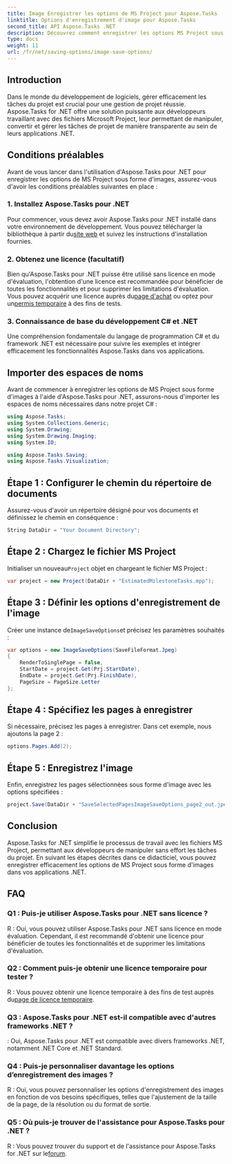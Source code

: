 ```yaml
---
title: Image Enregistrer les options de MS Project pour Aspose.Tasks
linktitle: Options d'enregistrement d'image pour Aspose.Tasks
second_title: API Aspose.Tasks .NET
description: Découvrez comment enregistrer les options MS Project sous forme d'images à l'aide d'Aspose.Tasks pour .NET. Suivez notre guide étape par étape pour une intégration transparente.
type: docs
weight: 11
url: /fr/net/saving-options/image-save-options/
---
```


## Introduction
Dans le monde du développement de logiciels, gérer efficacement les tâches du projet est crucial pour une gestion de projet réussie. Aspose.Tasks for .NET offre une solution puissante aux développeurs travaillant avec des fichiers Microsoft Project, leur permettant de manipuler, convertir et gérer les tâches de projet de manière transparente au sein de leurs applications .NET.
## Conditions préalables
Avant de vous lancer dans l'utilisation d'Aspose.Tasks pour .NET pour enregistrer les options de MS Project sous forme d'images, assurez-vous d'avoir les conditions préalables suivantes en place :
### 1. Installez Aspose.Tasks pour .NET
Pour commencer, vous devez avoir Aspose.Tasks pour .NET installé dans votre environnement de développement. Vous pouvez télécharger la bibliothèque à partir du[site web](https://releases.aspose.com/tasks/net/) et suivez les instructions d'installation fournies.
### 2. Obtenez une licence (facultatif)
 Bien qu'Aspose.Tasks pour .NET puisse être utilisé sans licence en mode d'évaluation, l'obtention d'une licence est recommandée pour bénéficier de toutes les fonctionnalités et pour supprimer les limitations d'évaluation. Vous pouvez acquérir une licence auprès du[page d'achat](https://purchase.aspose.com/buy) ou optez pour un[permis temporaire](https://purchase.aspose.com/temporary-license/) à des fins de tests.
### 3. Connaissance de base du développement C# et .NET
Une compréhension fondamentale du langage de programmation C# et du framework .NET est nécessaire pour suivre les exemples et intégrer efficacement les fonctionnalités Aspose.Tasks dans vos applications.
## Importer des espaces de noms
Avant de commencer à enregistrer les options de MS Project sous forme d'images à l'aide d'Aspose.Tasks pour .NET, assurons-nous d'importer les espaces de noms nécessaires dans notre projet C# :
```csharp
using Aspose.Tasks;
using System.Collections.Generic;
using System.Drawing;
using System.Drawing.Imaging;
using System.IO;

using Aspose.Tasks.Saving;
using Aspose.Tasks.Visualization;
```

## Étape 1 : Configurer le chemin du répertoire de documents
Assurez-vous d'avoir un répertoire désigné pour vos documents et définissez le chemin en conséquence :
```csharp
String DataDir = "Your Document Directory";
```
## Étape 2 : Chargez le fichier MS Project
 Initialiser un nouveau`Project` objet en chargeant le fichier MS Project :
```csharp
var project = new Project(DataDir + "EstimatedMilestoneTasks.mpp");
```
## Étape 3 : Définir les options d'enregistrement de l'image
 Créer une instance de`ImageSaveOptions`et précisez les paramètres souhaités :
```csharp
var options = new ImageSaveOptions(SaveFileFormat.Jpeg)
{
    RenderToSinglePage = false,
    StartDate = project.Get(Prj.StartDate),
    EndDate = project.Get(Prj.FinishDate),
    PageSize = PageSize.Letter
};
```
## Étape 4 : Spécifiez les pages à enregistrer
Si nécessaire, précisez les pages à enregistrer. Dans cet exemple, nous ajoutons la page 2 :
```csharp
options.Pages.Add(2);
```
## Étape 5 : Enregistrez l'image
Enfin, enregistrez les pages sélectionnées sous forme d'image avec les options spécifiées :
```csharp
project.Save(DataDir + "SaveSelectedPagesImageSaveOptions_page2_out.jpeg", options);
```

## Conclusion
Aspose.Tasks for .NET simplifie le processus de travail avec les fichiers MS Project, permettant aux développeurs de manipuler sans effort les tâches du projet. En suivant les étapes décrites dans ce didacticiel, vous pouvez enregistrer efficacement les options de MS Project sous forme d'images dans vos applications .NET.
## FAQ
### Q1 : Puis-je utiliser Aspose.Tasks pour .NET sans licence ?
R : Oui, vous pouvez utiliser Aspose.Tasks pour .NET sans licence en mode évaluation. Cependant, il est recommandé d'obtenir une licence pour bénéficier de toutes les fonctionnalités et de supprimer les limitations d'évaluation.
### Q2 : Comment puis-je obtenir une licence temporaire pour tester ?
 R : Vous pouvez obtenir une licence temporaire à des fins de test auprès du[page de licence temporaire](https://purchase.aspose.com/temporary-license/).
### Q3 : Aspose.Tasks pour .NET est-il compatible avec d'autres frameworks .NET ?
: Oui, Aspose.Tasks pour .NET est compatible avec divers frameworks .NET, notamment .NET Core et .NET Standard.
### Q4 : Puis-je personnaliser davantage les options d’enregistrement des images ?
R : Oui, vous pouvez personnaliser les options d'enregistrement des images en fonction de vos besoins spécifiques, telles que l'ajustement de la taille de la page, de la résolution ou du format de sortie.
### Q5 : Où puis-je trouver de l'assistance pour Aspose.Tasks pour .NET ?
 R : Vous pouvez trouver du support et de l'assistance pour Aspose.Tasks for .NET sur le[forum](https://forum.aspose.com/c/tasks/15).